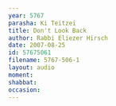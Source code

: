 ```yaml
---
year: 5767
parasha: Ki Teitzei
title: Don't Look Back
author: Rabbi Eliezer Hirsch
date: 2007-08-25
id: 57675061
filename: 5767-506-1
layout: audio
moment: 
shabbat: 
occasion: 
---
```

